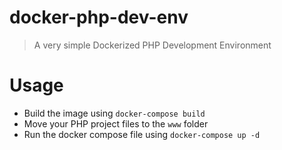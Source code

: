 # docker-php-dev-env

> A very simple Dockerized PHP Development Environment


# Usage

- Build the image using `docker-compose build`
- Move your PHP project files to the `www` folder
- Run the docker compose file using `docker-compose up -d`
